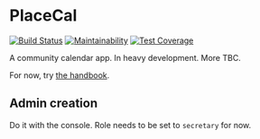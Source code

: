 # PlaceCal

[![Build Status](https://travis-ci.org/geeksforsocialchange/PlaceCal.svg?branch=master)](https://travis-ci.org/geeksforsocialchange/PlaceCal) [![Maintainability](https://api.codeclimate.com/v1/badges/18174238dc53c658212b/maintainability)](https://codeclimate.com/github/geeksforsocialchange/PlaceCal/maintainability) [![Test Coverage](https://api.codeclimate.com/v1/badges/18174238dc53c658212b/test_coverage)](https://codeclimate.com/github/geeksforsocialchange/PlaceCal/test_coverage)

A community calendar app. In heavy development. More TBC.

For now, try [the handbook](https://handbook.placecal.org/).

## Admin creation

Do it with the console. Role needs to be set to `secretary` for now.
